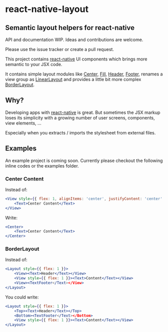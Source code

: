 # react-native-layout

## Semantic layout helpers for react-native

API and documentation WIP. Ideas and contributions are welcome.

Please use the issue tracker or create a pull request.

This project contains [react-native](https://facebook.github.io/react-native/)
UI components which brings more semantic to your JSX code.

It contains simple layout modules like [Center](/lib/Center.js),
[Fill](/lib/Fill.js), [Header](/lib/Header.js), [Footer](/lib/Footer.js),
renames a view group as [LinearLayout](/lib/LinearLayout.js) and
provides a little bit more complex [BorderLayout](/lib/BorderLayout.js).

## Why?

Developing apps with [react-native](https://facebook.github.io/react-native/)
is great. But sometimes the JSX markup loses its simplicity with a growing
number of user screens, components, view elements, ...

Especially when you extracts / imports the stylesheet from external files.

## Examples

An example project is coming soon. Currently please checkout the following
inline codes or the examples folder.

### Center Content

Instead of:

```jsx
<View style={{ flex: 1, alignItems: 'center', justifyContent: 'center' }}>
    <Text>Center Content</Text>
</View>
```

Write:

```jsx
<Center>
    <Text>Center Content</Text>
</Center>
```

### BorderLayout

Instead of:

```jsx
<Layout style={{ flex: 1 }}>
    <View><Text>Header</Text></View>
    <View style={{ flex: 1 }}><Text>Content</Text></View>
    <View><TextFooter</Text></View>
</Layout>
```

You could write:

```jsx
<Layout style={{ flex: 1 }}>
    <Top><Text>Header</Text></Top>
    <Bottom><TextFooter</Text></Bottom>
    <View style={{ flex: 1 }}><Text>Content</Text></View>
</Layout>
```
